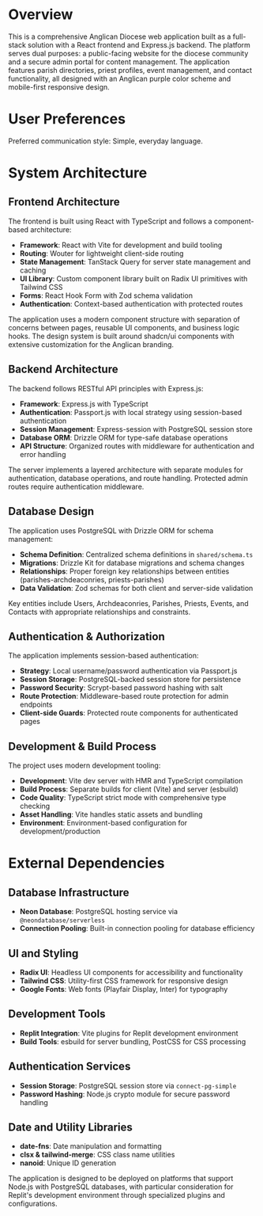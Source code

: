 # Overview

This is a comprehensive Anglican Diocese web application built as a full-stack solution with a React frontend and Express.js backend. The platform serves dual purposes: a public-facing website for the diocese community and a secure admin portal for content management. The application features parish directories, priest profiles, event management, and contact functionality, all designed with an Anglican purple color scheme and mobile-first responsive design.

# User Preferences

Preferred communication style: Simple, everyday language.

# System Architecture

## Frontend Architecture

The frontend is built using React with TypeScript and follows a component-based architecture:

- **Framework**: React with Vite for development and build tooling
- **Routing**: Wouter for lightweight client-side routing
- **State Management**: TanStack Query for server state management and caching
- **UI Library**: Custom component library built on Radix UI primitives with Tailwind CSS
- **Forms**: React Hook Form with Zod schema validation
- **Authentication**: Context-based authentication with protected routes

The application uses a modern component structure with separation of concerns between pages, reusable UI components, and business logic hooks. The design system is built around shadcn/ui components with extensive customization for the Anglican branding.

## Backend Architecture

The backend follows RESTful API principles with Express.js:

- **Framework**: Express.js with TypeScript
- **Authentication**: Passport.js with local strategy using session-based authentication
- **Session Management**: Express-session with PostgreSQL session store
- **Database ORM**: Drizzle ORM for type-safe database operations
- **API Structure**: Organized routes with middleware for authentication and error handling

The server implements a layered architecture with separate modules for authentication, database operations, and route handling. Protected admin routes require authentication middleware.

## Database Design

The application uses PostgreSQL with Drizzle ORM for schema management:

- **Schema Definition**: Centralized schema definitions in `shared/schema.ts`
- **Migrations**: Drizzle Kit for database migrations and schema changes
- **Relationships**: Proper foreign key relationships between entities (parishes-archdeaconries, priests-parishes)
- **Data Validation**: Zod schemas for both client and server-side validation

Key entities include Users, Archdeaconries, Parishes, Priests, Events, and Contacts with appropriate relationships and constraints.

## Authentication & Authorization

The application implements session-based authentication:

- **Strategy**: Local username/password authentication via Passport.js
- **Session Storage**: PostgreSQL-backed session store for persistence
- **Password Security**: Scrypt-based password hashing with salt
- **Route Protection**: Middleware-based route protection for admin endpoints
- **Client-side Guards**: Protected route components for authenticated pages

## Development & Build Process

The project uses modern development tooling:

- **Development**: Vite dev server with HMR and TypeScript compilation
- **Build Process**: Separate builds for client (Vite) and server (esbuild)
- **Code Quality**: TypeScript strict mode with comprehensive type checking
- **Asset Handling**: Vite handles static assets and bundling
- **Environment**: Environment-based configuration for development/production

# External Dependencies

## Database Infrastructure
- **Neon Database**: PostgreSQL hosting service via `@neondatabase/serverless`
- **Connection Pooling**: Built-in connection pooling for database efficiency

## UI and Styling
- **Radix UI**: Headless UI components for accessibility and functionality
- **Tailwind CSS**: Utility-first CSS framework for responsive design
- **Google Fonts**: Web fonts (Playfair Display, Inter) for typography

## Development Tools
- **Replit Integration**: Vite plugins for Replit development environment
- **Build Tools**: esbuild for server bundling, PostCSS for CSS processing

## Authentication Services
- **Session Storage**: PostgreSQL session store via `connect-pg-simple`
- **Password Hashing**: Node.js crypto module for secure password handling

## Date and Utility Libraries
- **date-fns**: Date manipulation and formatting
- **clsx & tailwind-merge**: CSS class name utilities
- **nanoid**: Unique ID generation

The application is designed to be deployed on platforms that support Node.js with PostgreSQL databases, with particular consideration for Replit's development environment through specialized plugins and configurations.